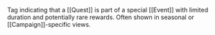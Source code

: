 Tag indicating that a [[Quest]] is part of a special [[Event]] with limited duration and potentially rare rewards. Often shown in seasonal or [[Campaign]]-specific views.